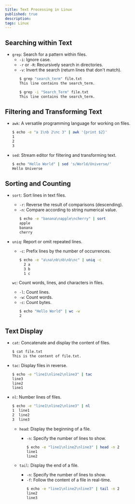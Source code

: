 ```yaml
---
title: Text Processing in Linux
published: true
description: 
tags: Linux
---
```


## Searching within Text
- `grep`: Search for a pattern within files.
  - `-i`: Ignore case.
  - `-r` or `-R`: Recursively search in directories.
  - `-v`: Invert the search (return lines that don't match).
    ```bash
    $ grep "search_term" file.txt
    This line contains the search_term.
    ```
    ```bash
    $ grep -i "Search_Term" file.txt
    This line contains the search_term.
    ```

## Filtering and Transforming Text
- `awk`: A versatile programming language for working on files.
  ```bash
  $ echo -e "a 1\nb 2\nc 3" | awk '{print $2}'
  1
  2
  3
  ```

- `sed`: Stream editor for filtering and transforming text.
  ```bash
  $ echo "Hello World" | sed 's/World/Universe/'
  Hello Universe
  ```

## Sorting and Counting
- `sort`: Sort lines in text files.
  - `-r`: Reverse the result of comparisons (descending).
  - `-n`: Compare according to string numerical value.
    ```bash
    $ echo -e "banana\napple\ncherry" | sort
    apple
    banana
    cherry
    ```

- `uniq`: Report or omit repeated lines.
  - `-c`: Prefix lines by the number of occurrences.
    ```bash
    $ echo -e "a\na\nb\nb\nb\nc" | uniq -c
      2 a
      3 b
      1 c
    ```

  `wc`: Count words, lines, and characters in files.
    - `-l`: Count lines.
    - `-w`: Count words.
    - `-c`: Count bytes.
      ```bash
      $ echo "Hello World" | wc -w
      2
      ```

## Text Display
- `cat`: Concatenate and display the content of files.
  ```bash
  $ cat file.txt
  This is the content of file.txt.
  ```

- `tac`: Display files in reverse.
  ```bash
  $ echo -e "line1\nline2\nline3" | tac
  line3
  line2
  line1
  ```

- `nl`: Number lines of files.
  ```bash
  $ echo -e "line1\nline2\nline3" | nl
  1  line1
  2  line2
  3  line3
  ```

  - `head`: Display the beginning of a file.
    - `-n`: Specify the number of lines to show.
      ```bash
      $ echo -e "line1\nline2\nline3" | head -n 2
      line1
      line2
      ```

  - `tail`: Display the end of a file.
    - `-n`: Specify the number of lines to show.
    - `-f`: Follow the content of a file in real-time.
      ```bash
      $ echo -e "line1\nline2\nline3" | tail -n 2
      line2
      line3
      ```